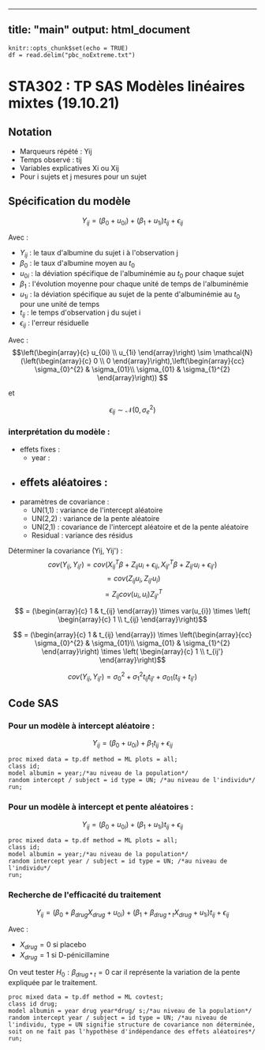 
---
title: "main"
output: html_document
---

```{r setup, include=FALSE}
knitr::opts_chunk$set(echo = TRUE)
df = read.delim("pbc_noExtreme.txt")
```

# STA302 : TP SAS Modèles linéaires mixtes (19.10.21)

## Notation

- Marqueurs répété : Yij
- Temps observé : tij
- Variables explicatives Xi ou Xij
- Pour i sujets et j mesures pour un sujet

## Spécification du modèle

$$ Y_{ij} = (\beta_{0} + u_{0i}) + (\beta_{1} + u_{1i})t_{ij} + \epsilon_{ij}$$

Avec :

- $Y_{ij}$ : le taux d'albumine du sujet i à l'observation j
- $\beta_{0}$ : le taux d'albumine moyen au $t_{0}$
- $u_{0i}$ : la déviation spécifique de l'albuminémie au $t_{0}$ pour chaque sujet
- $\beta_{1}$ : l'évolution moyenne pour chaque unité de temps de l'albuminémie
- $u_{1i}$ : la déviation spécifique au sujet de la pente d'albuminémie au $t_{0}$ pour une unité de temps
- $t_{ij}$ : le temps d'observation j du sujet i
- $\epsilon_{ij}$ : l'erreur résiduelle

Avec :
 $$\left(\begin{array}{c}
 u_{0i} \\
 u_{1i}
 \end{array}\right)
 \sim \mathcal{N}(\left(\begin{array}{c}
0 \\
0
 \end{array}\right),\left(\begin{array}{cc} 
\sigma_{0}^{2} & \sigma_{01}\\ 
\sigma_{01} & \sigma_{1}^{2}
\end{array}\right)) $$

et

$$
\epsilon_{ij} \sim \mathcal{N}(0,\sigma_{e}^{2})
$$

### interprétation du modèle :

- effets fixes :
  - year : 
- effets aléatoires :
  - 
- paramètres de covariance :
  - UN(1,1) : variance de l'intercept aléatoire
  - UN(2,2) : variance de la pente aléatoire
  - UN(2,1) : covariance de l'intercept aléatoire et de la pente aléatoire
  - Residual : variance des résidus

Déterminer la covariance (Yij, Yij') :
$$cov(Y_{ij},Y_{ij'}) = cov(X_{ij}^{T}\beta + Z_{ij}u_{i}+\epsilon_{ij},X_{ij'}^{T}\beta + Z_{ij'}u_{i}+\epsilon_{ij'})$$
$$ = cov(Z_{ij}u_{i}, Z_{ij'}u_{i})$$
$$ = Z_{ij}cov(u_{i},u_{i}) Z_{ij'}^{T}$$

$$ = (\begin{array}{c} 1 & t_{ij} \end{array}) \times var(u_{i}) \times \left( \begin{array}{c} 1 \\ t_{ij} \end{array}\right)$$

$$ = (\begin{array}{c} 1 & t_{ij} \end{array}) \times \left(\begin{array}{cc} 
\sigma_{0}^{2} & \sigma_{01}\\ 
\sigma_{01} & \sigma_{1}^{2}
\end{array}\right) \times \left( \begin{array}{c} 1 \\ t_{ij'} \end{array}\right)$$

$$cov(Y_{ij},Y_{ij'}) = \sigma_{0}^{2} + \sigma_{1}^{2}t_{ij}t_{ij'} + \sigma_{01}(t_{ij}+t_{ij'})$$



## Code SAS


### Pour un modèle à intercept aléatoire :

$$ Y_{ij} = (\beta_{0} + u_{0i}) + \beta_{1}t_{ij} + \epsilon_{ij}$$

```
proc mixed data = tp.df method = ML plots = all;
class id;
model albumin = year;/*au niveau de la population*/
random intercept / subject = id type = UN; /*au niveau de l'individu*/
run;
```

### Pour un modèle à intercept et pente aléatoires :

$$ Y_{ij} = (\beta_{0} + u_{0i}) + (\beta_{1} + u_{1i})t_{ij} + \epsilon_{ij}$$

```
proc mixed data = tp.df method = ML plots = all;
class id;
model albumin = year;/*au niveau de la population*/
random intercept year / subject = id type = UN; /*au niveau de l'individu*/
run;
```

### Recherche de l'efficacité du traitement


$$ Y_{ij} = (\beta_{0} + \beta_{drug}X_{drug}+ u_{0i}) + (\beta_{1} + \beta_{drug*t}X_{drug} + u_{1i})t_{ij} + \epsilon_{ij}$$

Avec :

- $X_{drug} = 0$ si placebo
-  $X_{drug} = 1$ si D-pénicillamine

On veut tester $H_{0} : \beta_{drug*t} = 0$ car il représente la variation de la pente expliquée par le traitement.

```
proc mixed data = tp.df method = ML covtest;
class id drug;
model albumin = year drug year*drug/ s;/*au niveau de la population*/
random intercept year / subject = id type = UN; /*au niveau de l'individu, type = UN signifie structure de covariance non déterminée, soit on ne fait pas l'hypothèse d'indépendance des effets aléatoires*/
run;
```


